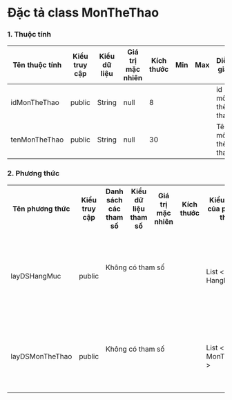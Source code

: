 # Đặc tả class MonTheThao

### 1. Thuộc tính
| Tên thuộc tính | Kiểu truy cập | Kiểu dữ liệu | Giá trị mặc nhiên | Kích thước| Min | Max | Diễn giải |
|---|---|---|---|---|---|---|---|
| idMonTheThao | public | String | null | 8 | | | id môn thể thao |
| tenMonTheThao | public | String | null | 30 | | | Tên môn thể thao | 

### 2. Phương thức
  

<table>
    <tr>
        <th>Tên phương thức</th>
        <th>Kiểu truy cập</th>
        <th>Danh sách các tham số</th>
        <th>Kiểu dữ liệu tham số</th>
        <th>Giá trị mặc nhiên</th>
        <th>Kích thước</th>
        <th>Kiểu trả về của phương thức</th>
        <th>Diễn giải</th>
    </tr>
    <tr>
      <td rowspan="2">layDSHangMuc</td>
      <td rowspan="2">public</td>
      <td colspan="4">Không có tham số</td>
      <td rowspan="2">List < HangMuc > </td>
      <td rowspan="2">Trả về danh sách hạng mục của môn thể thao</td>
    </tr>
    <tr>
      <td colspan="4"></td>
    </tr>
    <tr>
      <td rowspan="2">layDSMonTheThao</td>
      <td rowspan="2">public</td>
      <td colspan="4">Không có tham số</td>
      <td rowspan="2">List < MonTheThao ></td>
      <td rowspan="2">Trả về danh sách các môn thể thao</td>
    </tr>
    <tr>
      <td colspan="4"></td>
    </tr>
    
</table>


  